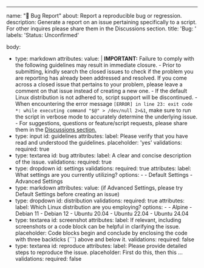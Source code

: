 ---
name: "🐛 Bug Report"
about: Report a reproducible bug or regression.
description: Generate a report on an issue pertaining specifically to a script. For other inquires please share them in the Discussions section.
title: 'Bug: '
labels: 'Status: Unconfirmed'

body:
  - type: markdown
    attributes:
      value: |
        **IMPORTANT:** Failure to comply with the following guidelines may result in immediate closure.
        - Prior to submitting, kindly search the closed issues to check if the problem you are reporting has already been addressed and resolved. If you come across a closed issue that pertains to your problem, please leave a comment on that issue instead of creating a new one.
        - If the default Linux distribution is not adhered to, script support will be discontinued.
        - When encountering the error message `[ERROR] in line 23: exit code *: while executing command "$@" > /dev/null 2>&1`, make sure to run the script in verbose mode to accurately determine the underlying issue.
        - For suggestions, questions or feature/script requests, please share them in the [Discussions section.](https://github.com/community-scripts/ProxmoxVE/discussions)
  - type: input
    id: guidelines
    attributes:
      label: Please verify that you have read and understood the guidelines.
      placeholder: 'yes'
    validations:
      required: true
  - type: textarea
    id: bug
    attributes:
      label: A clear and concise description of the issue.
    validations:
      required: true
  - type: dropdown
    id: settings
    validations:
      required: true
    attributes:
      label: What settings are you currently utilizing?
      options:
        - 
        - Default Settings
        - Advanced Settings
  - type: markdown
    attributes:
      value: (if Advanced Settings, please try Default Settings before creating an issue)
  - type: dropdown
    id: distribution
    validations:
      required: true
    attributes:
      label: Which Linux distribution are you employing?
      options:
        - 
        - Alpine
        - Debian 11
        - Debian 12
        - Ubuntu 20.04
        - Ubuntu 22.04
        - Ubuntu 24.04
  - type: textarea
    id: screenshot
    attributes:
      label: If relevant, including screenshots or a code block can be helpful in clarifying the issue.
      placeholder: Code blocks begin and conclude by enclosing the code with three backticks (```) above and below it.
    validations:
      required: false
  - type: textarea
    id: reproduce
    attributes:
      label: Please provide detailed steps to reproduce the issue.
      placeholder: First do this, then this ...
    validations:
      required: false